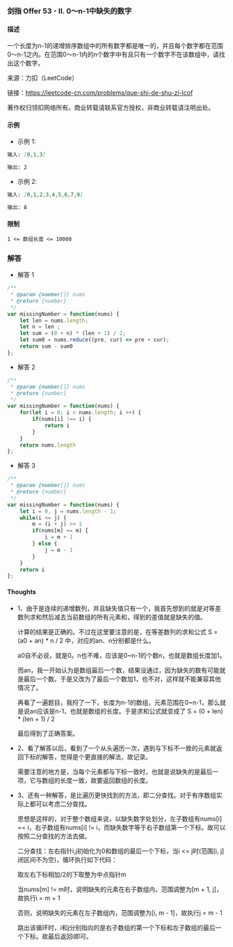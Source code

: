 ### 剑指 Offer 53 - II. 0～n-1中缺失的数字

#### 描述

一个长度为n-1的递增排序数组中的所有数字都是唯一的，并且每个数字都在范围0～n-1之内。在范围0～n-1内的n个数字中有且只有一个数字不在该数组中，请找出这个数字。

来源：力扣（LeetCode）

链接：https://leetcode-cn.com/problems/que-shi-de-shu-zi-lcof

著作权归领扣网络所有。商业转载请联系官方授权，非商业转载请注明出处。

#### 示例

+ 示例 1:
```md
输入: [0,1,3]

输出: 2
```
+ 示例 2:
```md
输入: [0,1,2,3,4,5,6,7,9]

输出: 8
```


#### 限制
```md
1 <= 数组长度 <= 10000
```

### 解答

+ 解答 1
```js
/**
 * @param {number[]} nums
 * @return {number}
 */
var missingNumber = function(nums) {
    let len = nums.length;
    let n = len ;
    let sum = (0 + n) * (len + 1) / 2;
    let sum0 = nums.reduce((pre, cur) => pre + cur);
    return sum - sum0
};
```

+ 解答 2
```js
/**
 * @param {number[]} nums
 * @return {number}
 */
var missingNumber = function(nums) {
    for(let i = 0; i < nums.length; i ++) {
        if(nums[i] !== i) {
            return i
        }
    }
    return nums.length
};
```

+ 解答 3
```js
/**
 * @param {number[]} nums
 * @return {number}
 */
var missingNumber = function(nums) {
    let i = 0, j = nums.length - 1;
    while(i <= j) {
        m = (i + j) >> 1
        if(nums[m] == m) {
            i = m + 1
        } else {
            j = m - 1
        }
    }
    return i
};
```

#### Thoughts

+ 1、由于是连续的递增数列，并且缺失值只有一个，我首先想到的就是对等差数列求和然后减去当前数组的所有元素和，得到的差值就是缺失的值。
  
  计算的结果是正确的。不过在这里要注意的是，在等差数列的求和公式 S = (a0 + an) * n / 2 中，对应的an、n分别都是什么。
  
  a0自不必说，就是0。n也不难，应该是0~n-1的个数n，也就是数组长度加1。
  
  而an，我一开始认为是数组最后一个数，结果没通过，因为缺失的数有可能就是最后一个数。于是又改为了最后一个数加1，也不对，这样就不能兼容其他情况了。

  再看了一遍题目，我捋了一下，长度为n-1的数组，元素范围在0~n-1，那么就是说an应该是n-1，也就是数组的长度。于是求和公式就变成了 S = (0 + len) * (len + 1) / 2

  最后得到了正确答案。

+ 2、看了解答以后，看到了一个从头遍历一次，遇到与下标不一致的元素就返回下标的解答，觉得是个更直接的解法，故记录。
  
  需要注意的地方是，当每个元素都与下标一致时，也就是说缺失的是最后一项，它与数组的长度一致，故要返回数组的长度。

+ 3、还有一种解答，是比遍历更快找到的方法，即二分查找。对于有序数组实际上都可以考虑二分查找。
  
  思想是这样的，对于整个数组来说，以缺失数字处划分，左子数组有nums[i] == i，右子数组有nums[i] != i，而缺失数字等于右子数组第一个下标。故可以按照二分查找的方法去做。

  二分查找：左右指针i,j初始化为0和数组的最后一个下标，当i <= j时(范围[i, j]闭区间不为空)，循环执行如下代码：
  
  取左右下标相加/2的下取整为中点指针m
  
  当nums[m] != m时，说明缺失的元素在右子数组内，范围调整为[m + 1, j]，故执行i = m + 1

  否则，说明缺失的元素在左子数组内，范围调整为[i, m - 1]，故执行j = m - 1

  跳出该循环时，i和j分别指向的是右子数组的第一个下标和左子数组的最后一个下标。故最后返回i即可。